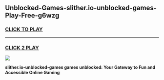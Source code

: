 
## Unblocked-Games-slither.io-unblocked-games-Play-Free-g6wzg
<h3>
<a href="https://premium76.site?title=slither.io-unblocked-games&ref=17A">CLICK TO PLAY</a></h3>
<hr>

<h3>
<a href="https://premium76.site?title=slither.io-unblocked-games&ref=17A">CLICK 2 PLAY</a>
  
</h3>

<a href="https://premium76.site?title=slither.io-unblocked-games&ref=17A"><img src="https://clearcache.store/games.png"></a>


**slither.io-unblocked-games games unblocked: Your Gateway to Fun and Accessible Online Gaming**
